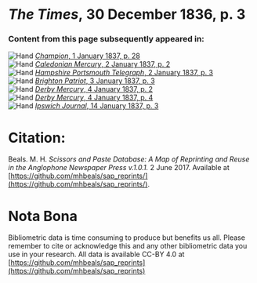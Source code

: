 # *The Times*, 30 December 1836, p. 3  
  
### Content from this page subsequently appeared in:  
![Hand](http://scissorsandpaste.net/wp-content/uploads/2017/06/smallhandpointer.png) [*Champion*, 1 January 1837, p. 28](https://mhbeals.github.io/sap_html/Champion/Champion-1-January-1837-p-28)  
![Hand](http://scissorsandpaste.net/wp-content/uploads/2017/06/smallhandpointer.png) [*Caledonian Mercury*, 2 January 1837, p. 2](https://mhbeals.github.io/sap_html/Caledonian-Mercury/Caledonian-Mercury-2-January-1837-p-2)  
![Hand](http://scissorsandpaste.net/wp-content/uploads/2017/06/smallhandpointer.png) [*Hampshire Portsmouth Telegraph*, 2 January 1837, p. 3](https://mhbeals.github.io/sap_html/Hampshire-Portsmouth-Telegraph/Hampshire-Portsmouth-Telegraph-2-January-1837-p-3)  
![Hand](http://scissorsandpaste.net/wp-content/uploads/2017/06/smallhandpointer.png) [*Brighton Patriot*, 3 January 1837, p. 3](https://mhbeals.github.io/sap_html/Brighton-Patriot/Brighton-Patriot-3-January-1837-p-3)  
![Hand](http://scissorsandpaste.net/wp-content/uploads/2017/06/smallhandpointer.png) [*Derby Mercury*, 4 January 1837, p. 2](https://mhbeals.github.io/sap_html/Derby-Mercury/Derby-Mercury-4-January-1837-p-2)  
![Hand](http://scissorsandpaste.net/wp-content/uploads/2017/06/smallhandpointer.png) [*Derby Mercury*, 4 January 1837, p. 4](https://mhbeals.github.io/sap_html/Derby-Mercury/Derby-Mercury-4-January-1837-p-4)  
![Hand](http://scissorsandpaste.net/wp-content/uploads/2017/06/smallhandpointer.png) [*Ipswich Journal*, 14 January 1837, p. 3](https://mhbeals.github.io/sap_html/Ipswich-Journal/Ipswich-Journal-14-January-1837-p-3)  


# Citation: 

Beals. M. H. *Scissors and Paste Database: A Map of Reprinting and Reuse in the Anglophone Newspaper Press v.1.0.1.* 2 June 2017. Available at [https://github.com/mhbeals/sap_reprints/](https://github.com/mhbeals/sap_reprints/). 

# Nota Bona

Bibliometric data is time consuming to produce but benefits us all. Please remember to cite or acknowledge this and any other bibliometric data you use in your research. All data is available CC-BY 4.0 at [https://github.com/mhbeals/sap_reprints](https://github.com/mhbeals/sap_reprints)